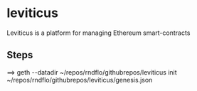 # leviticus
Leviticus is a platform for managing Ethereum smart-contracts

## Steps

==> geth --datadir ~/repos/rndflo/githubrepos/leviticus init ~/repos/rndflo/githubrepos/leviticus/genesis.json


